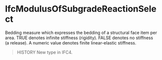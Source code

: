 # IfcModulusOfSubgradeReactionSelect

Bedding measure which expresses the bedding of a structural face item per area. TRUE denotes infinite stiffness (rigidity). FALSE denotes no stiffness (a release). A numeric value denotes finite linear-elastic stiffness.<!-- end of definition -->

> HISTORY  New type in IFC4.

